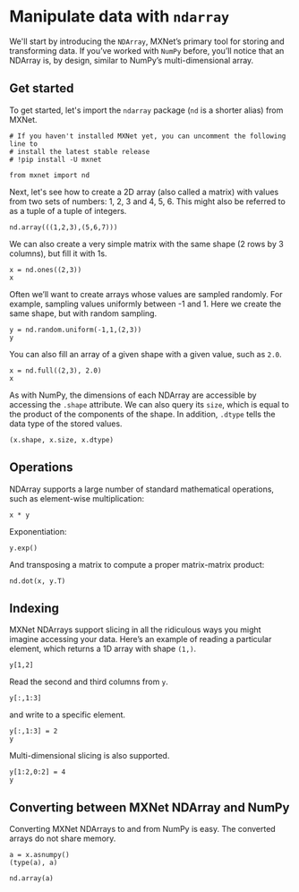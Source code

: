 <!--- Licensed to the Apache Software Foundation (ASF) under one -->
<!--- or more contributor license agreements.  See the NOTICE file -->
<!--- distributed with this work for additional information -->
<!--- regarding copyright ownership.  The ASF licenses this file -->
<!--- to you under the Apache License, Version 2.0 (the -->
<!--- "License"); you may not use this file except in compliance -->
<!--- with the License.  You may obtain a copy of the License at -->

<!---   http://www.apache.org/licenses/LICENSE-2.0 -->

<!--- Unless required by applicable law or agreed to in writing, -->
<!--- software distributed under the License is distributed on an -->
<!--- "AS IS" BASIS, WITHOUT WARRANTIES OR CONDITIONS OF ANY -->
<!--- KIND, either express or implied.  See the License for the -->
<!--- specific language governing permissions and limitations -->
<!--- under the License. -->

# Manipulate data with `ndarray`

We'll start by introducing the `NDArray`, MXNet’s primary tool for storing and transforming data. If you’ve worked with `NumPy` before, you’ll notice that an NDArray is, by design, similar to NumPy’s multi-dimensional array.

## Get started

To get started, let's import the `ndarray` package (`nd` is a shorter alias) from MXNet.

```{.python .input  n=1}
# If you haven't installed MXNet yet, you can uncomment the following line to
# install the latest stable release
# !pip install -U mxnet

from mxnet import nd
```

Next, let's see how to create a 2D array (also called a matrix) with values from two sets of numbers: 1, 2, 3 and 4, 5, 6. This might also be referred to as a tuple of a tuple of integers.

```{.python .input  n=2}
nd.array(((1,2,3),(5,6,7)))
```

We can also create a very simple matrix with the same shape (2 rows by 3 columns), but fill it with 1s.

```{.python .input  n=3}
x = nd.ones((2,3))
x
```

Often we’ll want to create arrays whose values are sampled randomly. For example, sampling values uniformly between -1 and 1. Here we create the same shape, but with random sampling.

```{.python .input  n=15}
y = nd.random.uniform(-1,1,(2,3))
y
```

You can also fill an array of a given shape with a given value, such as `2.0`.
<!-- added to improve multiplication example -->

```{.python .input  n=16}
x = nd.full((2,3), 2.0)
x
```

As with NumPy, the dimensions of each NDArray are accessible by accessing the `.shape` attribute. We can also query its `size`, which is equal to the product of the components of the shape. In addition, `.dtype` tells the data type of the stored values.

```{.python .input  n=17}
(x.shape, x.size, x.dtype)
```

## Operations

NDArray supports a large number of standard mathematical operations, such as element-wise multiplication:

```{.python .input  n=18}
x * y
```

Exponentiation:

```{.python .input  n=23}
y.exp()
```

And transposing a matrix to compute a proper matrix-matrix product:

```{.python .input  n=24}
nd.dot(x, y.T)
```

## Indexing

MXNet NDArrays support slicing in all the ridiculous ways you might imagine accessing your data. Here’s an example of reading a particular element, which returns a 1D array with shape `(1,)`.

```{.python .input  n=25}
y[1,2]
```

Read the second and third columns from `y`.

```{.python .input  n=26}
y[:,1:3]
```

and write to a specific element.

```{.python .input  n=27}
y[:,1:3] = 2
y
```

Multi-dimensional slicing is also supported.

```{.python .input  n=28}
y[1:2,0:2] = 4
y
```

## Converting between MXNet NDArray and NumPy

Converting MXNet NDArrays to and from NumPy is easy. The converted arrays do not share memory.

```{.python .input  n=29}
a = x.asnumpy()
(type(a), a)
```

```{.python .input  n=30}
nd.array(a)
```
